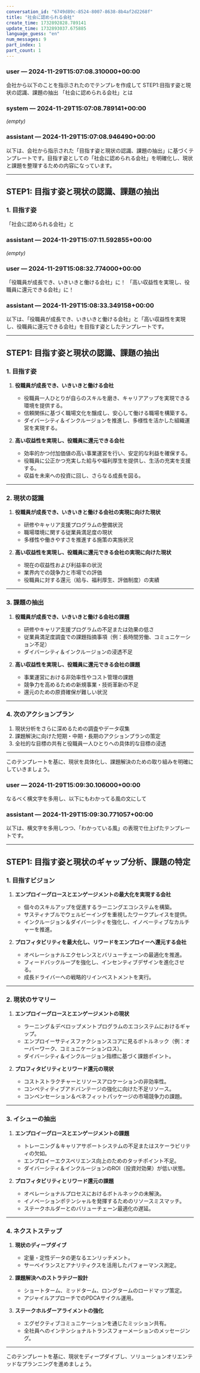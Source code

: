 ```yaml
---
conversation_id: "6749d89c-8524-8007-8638-8b4af2d2268f"
title: "社会に認められる会社"
create_time: 1732892828.789141
update_time: 1732893037.675885
language_guess: "en"
num_messages: 9
part_index: 1
part_count: 1
---
```


### user — 2024-11-29T15:07:08.310000+00:00

会社から以下のことを指示されたのでテンプレを作成して
STEP1:目指す姿と現状の認識、課題の抽出
「社会に認められる会社」とは

### system — 2024-11-29T15:07:08.789141+00:00

_(empty)_

### assistant — 2024-11-29T15:07:08.946490+00:00

以下は、会社から指示された「目指す姿と現状の認識、課題の抽出」に基づくテンプレートです。目指す姿としての「社会に認められる会社」を明確化し、現状と課題を整理するための内容になっています。

---

## **STEP1: 目指す姿と現状の認識、課題の抽出**

### **1. 目指す姿**
「社会に認められる会社」と

### assistant — 2024-11-29T15:07:11.592855+00:00

_(empty)_

### user — 2024-11-29T15:08:32.774000+00:00

「役職員が成長でき、いきいきと働ける会社」に！
「高い収益性を実現し、役職員に還元できる会社」に！

### assistant — 2024-11-29T15:08:33.349158+00:00

以下は、「役職員が成長でき、いきいきと働ける会社」と「高い収益性を実現し、役職員に還元できる会社」を目指す姿としたテンプレートです。

---

## **STEP1: 目指す姿と現状の認識、課題の抽出**

### **1. 目指す姿**
1. **役職員が成長でき、いきいきと働ける会社**  
   - 役職員一人ひとりが自らのスキルを磨き、キャリアアップを実現できる環境を提供する。  
   - 信頼関係に基づく職場文化を醸成し、安心して働ける職場を構築する。  
   - ダイバーシティ＆インクルージョンを推進し、多様性を活かした組織運営を実現する。

2. **高い収益性を実現し、役職員に還元できる会社**  
   - 効率的かつ付加価値の高い事業運営を行い、安定的な利益を確保する。  
   - 役職員に公正かつ充実した給与や福利厚生を提供し、生活の充実を支援する。  
   - 収益を未来への投資に回し、さらなる成長を図る。

---

### **2. 現状の認識**
1. **役職員が成長でき、いきいきと働ける会社の実現に向けた現状**  
   - 研修やキャリア支援プログラムの整備状況  
   - 職場環境に関する従業員満足度の現状  
   - 多様性や働きやすさを推進する施策の実施状況  

2. **高い収益性を実現し、役職員に還元できる会社の実現に向けた現状**  
   - 現在の収益性および利益率の状況  
   - 業界内での競争力と市場での評価  
   - 役職員に対する還元（給与、福利厚生、評価制度）の実績  

---

### **3. 課題の抽出**
1. **役職員が成長でき、いきいきと働ける会社の課題**  
   - 研修やキャリア支援プログラムの不足または効果の低さ  
   - 従業員満足度調査での課題指摘事項（例：長時間労働、コミュニケーション不足）  
   - ダイバーシティ＆インクルージョンの浸透不足  

2. **高い収益性を実現し、役職員に還元できる会社の課題**  
   - 事業運営における非効率性やコスト管理の課題  
   - 競争力を高めるための新規事業・技術革新の不足  
   - 還元のための原資確保が難しい状況  

---

### **4. 次のアクションプラン**
1. 現状分析をさらに深めるための調査やデータ収集  
2. 課題解決に向けた短期・中期・長期のアクションプランの策定  
3. 全社的な目標の共有と役職員一人ひとりへの具体的な目標の浸透  

---

このテンプレートを基に、現状を具体化し、課題解決のための取り組みを明確にしていきましょう。

### user — 2024-11-29T15:09:30.106000+00:00

なるべく横文字を多用し、以下にもわかってる風の文にして

### assistant — 2024-11-29T15:09:30.771057+00:00

以下は、横文字を多用しつつ、「わかっている風」の表現で仕上げたテンプレートです。

---

## **STEP1: 目指す姿と現状のギャップ分析、課題の特定**

### **1. 目指すビジョン**
1. **エンプロイーグロースとエンゲージメントの最大化を実現する会社**  
   - 個々のスキルアップを促進するラーニングエコシステムを構築。  
   - サスティナブルでウェルビーイングを重視したワークプレイスを提供。  
   - インクルージョン＆ダイバーシティを強化し、イノベーティブなカルチャーを推進。

2. **プロフィタビリティを最大化し、リワードをエンプロイーへ還元する会社**  
   - オペレーショナルエクセレンスとバリューチェーンの最適化を推進。  
   - フィードバックループを強化し、インセンティブデザインを進化させる。  
   - 成長ドライバーへの戦略的リインベストメントを実行。

---

### **2. 現状のサマリー**
1. **エンプロイーグロースとエンゲージメントの現状**  
   - ラーニング＆デベロップメントプログラムのエコシステムにおけるギャップ。  
   - エンプロイーサティスファクションスコアに見るボトルネック（例：オーバーワーク、コミュニケーションロス）。  
   - ダイバーシティ＆インクルージョン指標に基づく課題ポイント。

2. **プロフィタビリティとリワード還元の現状**  
   - コストストラクチャーとリソースアロケーションの非効率性。  
   - コンペティティブアドバンテージの強化に向けた不足リソース。  
   - コンペンセーション＆ベネフィットパッケージの市場競争力の課題。

---

### **3. イシューの抽出**
1. **エンプロイーグロースとエンゲージメントの課題**  
   - トレーニング＆キャリアサポートシステムの不足またはスケーラビリティの欠如。  
   - エンプロイーエクスペリエンス向上のためのタッチポイント不足。  
   - ダイバーシティ＆インクルージョンのROI（投資対効果）が低い状態。

2. **プロフィタビリティとリワード還元の課題**  
   - オペレーショナルプロセスにおけるボトルネックの未解決。  
   - イノベーションポテンシャルを発揮するためのリソースミスマッチ。  
   - ステークホルダーとのバリューチェーン最適化の遅延。

---

### **4. ネクストステップ**
1. **現状のディープダイブ**  
   - 定量・定性データの更なるエンリッチメント。  
   - サーベイランスとアナリティクスを活用したパフォーマンス測定。

2. **課題解決へのストラテジー設計**  
   - ショートターム、ミッドターム、ロングタームのロードマップ策定。  
   - アジャイルアプローチでのPDCAサイクル運用。

3. **ステークホルダーアライメントの強化**  
   - エグゼクティブコミュニケーションを通じたミッション共有。  
   - 全社員へのインテンショナルトランスフォーメーションのメッセージング。

---

このテンプレートを基に、現状をディープダイブし、ソリューションオリエンテッドなプランニングを進めましょう。
